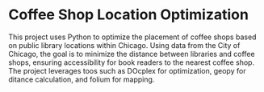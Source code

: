 # Coffee Shop Location Optimization

This project uses Python to optimize the placement of coffee shops based on public library locations within Chicago. Using data from the City of Chicago, the goal is to minimize the distance between libraries and coffee shops, ensuring accessibility for book readers to the nearest coffee shop. The project leverages toos such as DOcplex for optimization, geopy for ditance calculation, and folium for mapping.